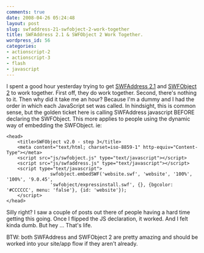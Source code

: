 ```yaml
---
comments: true
date: 2008-04-26 05:24:48
layout: post
slug: swfaddress-21-swfobject-2-work-together
title: SWFAddress 2.1 & SWFObject 2 Work Together.
wordpress_id: 56
categories:
- actionscript-2
- actionscript-3
- flash
- javascript
---
```


I spent a good hour yesterday trying to get [SWFAddress 2.1](http://www.asual.com/swfaddress/) and [SWFObject 2](http://code.google.com/p/swfobject/) to work together. First off, they do work together. Second, there's nothing to it. Then why did it take me an hour? Because I'm a dummy and I had the order in which each JavaScript set was called. In hindsight, this is common sense, but the golden ticket here is calling SWFAddress javascript BEFORE declaring the SWFObject. This more applies to people using the dynamic way of embedding the SWFObject. ie:


    
    
    <head>
        <title>SWFObject v2.0 - step 3</title>
        <meta content="text/html; charset=iso-8859-1" http-equiv="Content-Type"></meta>
        <script src="js/swfobject.js" type="text/javascript"></script>
        <script src="js/swfaddress.js" type="text/javascript"></script>
        <script type="text/javascript">
                    swfobject.embedSWF('website.swf', 'website', '100%', '100%', '9.0.45', 
                    'swfobject/expressinstall.swf', {}, {bgcolor: '#CCCCCC', menu: 'false'}, {id: 'website'});
        </script>
    </head>
    



Silly right? I saw a couple of posts out there of people having a hard time getting this going. Once I flipped the JS declaration, it worked. And I felt kinda dumb. But hey ... That's life. 

BTW: both SWFAddress and SWFObject 2 are pretty amazing and should be worked into your site/app flow if they aren't already.

 
